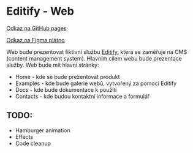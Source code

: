 # Editify - Web

[Odkaz na GitHub pages](https://pslib-cz.github.io/2024-p2a-web-volnyprojekt-Filip-Groh)

[Odkaz na Figma plátno](https://www.figma.com/design/uOqXkSCOPTGQDWZEAkvgU4/GrohFilip?node-id=51-817&t=uYBVmWlyjVI0J0hF-1)

Web bude prezentovat fiktivní službu [Editify](https://pslib.sharepoint.com/:w:/s/P2AMME2024sk.1/ETzVMHz3CmRGtytilCYVtxIBEdohwbDzQ63lSK7-NWXlwg?e=SWZbVB), která se zaměřuje na CMS (content management system). Hlavním cílem webu bude prezentace služby. Web bude mít hlavní stránky: 
- Home - kde se bude prezentovat produkt
- Examples - kde bude galerie webů, vytvořený za pomocí Editify
- Docs - kde bude dokumentace k použití
- Contacts - kde budou kontaktní informace a formulář

## TODO:
- Hamburger animation
- Effects
- Code cleanup